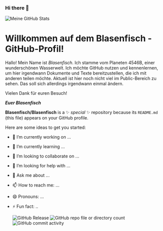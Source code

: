 ### Hi there 👋

![Meine GitHub Stats](https://github-readme-stats.vercel.app/api?username=Blasenfisch&theme=cobalt&show_icons=true&hide_border=true&count_private=true)

# Willkommen auf dem Blasenfisch - GitHub-Profil!

Hallo! Mein Name ist _Blasenfisch_. Ich stamme vom Planeten 4546B, einer wunderschönen Wasserwelt. Ich möchte GitHub nutzen und kennenlernen, um hier irgendwann Dokumente und Texte bereitzustellen, die ich mit anderen teilen möchte. Aktuell ist hier noch nicht viel im Public-Bereich zu sehen. Das soll sich allerdings irgendwann einmal ändern.

Vielen Dank für euren Besuch!

**_Euer Blasenfisch_**


**Blasenfisch/Blasenfisch** is a ✨ _special_ ✨ repository because its `README.md` (this file) appears on your GitHub profile.

Here are some ideas to get you started:

- 🔭 I’m currently working on ...
- 🌱 I’m currently learning ...
- 👯 I’m looking to collaborate on ...
- 🤔 I’m looking for help with ...
- 💬 Ask me about ...
- 📫 How to reach me: ...
- 😄 Pronouns: ...
- ⚡ Fun fact: ..

  ![GitHub Release](https://img.shields.io/github/v/release/Blasenfisch/Blasenfisch) ![GitHub repo file or directory count](https://img.shields.io/github/directory-file-count/Blasenfisch/Blasenfisch?type=file&label=Anzahl%20Dateien) ![GitHub commit activity](https://img.shields.io/github/commit-activity/t/Blasenfisch/Blasenfisch) 
